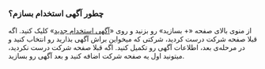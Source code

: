 
### چطور آگهی استخدام بسازم؟ ###
از منوی بالای صفحه «+ بسازید» رو بزنید و روی «[آگهی استخدام جدید](https://atbox.io/job/new)» کلیک کنید. اگه قبلا صفحه شرکت درست کردید، شرکتی که میخواین براش آگهی بذارید رو انتخاب کنید و در مرحله‌ی بعد، اطلاعات آگهی رو تکمیل کنید. اگه قبلا صفحه شرکت درست نکردید، میتونید اول یه صفحه شرکت اضافه کنید و بعد آگهی رو بسازید.
